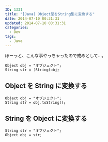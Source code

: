 ```yaml
---
ID: 1331
title: "[Java] Object型をString型に変換する"
date: 2014-07-10 00:31:31
updated: 2014-07-10 00:31:31
categories:
  - Dev
tags:
  - Java
---
```


ぼーっと、こんな事やっちゃったので戒めとして…。

<pre class="java"><code>Object obj = "オブジェクト";
String str = (String)obj;
</code></pre>
<!--more-->
<h2>Object を String に変換する</h2>
<pre class="java"><code>Object obj = "オブジェクト";
String str = obj.toString();</code></pre>

<h2>String を Object に変換する</h2>
<pre class="java"><code>String str = "オブジェクト";
Object obj = str;</code></pre>

